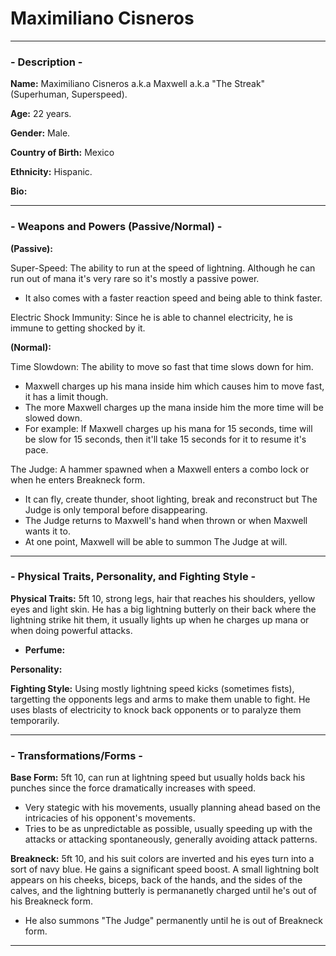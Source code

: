# Maximiliano Cisneros

-----

### - Description -

**Name:** Maximiliano Cisneros a.k.a Maxwell a.k.a "The Streak" (Superhuman, Superspeed).

**Age:** 22 years.

**Gender:** Male.

**Country of Birth:** Mexico

**Ethnicity:** Hispanic.

**Bio:**

-----
### - Weapons and Powers (Passive/Normal) -

**(Passive):**

Super-Speed: The ability to run at the speed of lightning. Although he can run out of mana it's very rare so it's mostly a passive power.
- It also comes with a faster reaction speed and being able to think faster. 

Electric Shock Immunity: Since he is able to channel electricity, he is immune to getting shocked by it.

**(Normal):**

Time Slowdown: The ability to move so fast that time slows down for him.
- Maxwell charges up his mana inside him which causes him to move fast, it has a limit though.
- The more Maxwell charges up the mana inside him the more time will be slowed down.
- For example: If Maxwell charges up his mana for 15 seconds, time will be slow for 15 seconds, then it'll take 15 seconds for it to resume it's pace.

The Judge: A hammer spawned when a Maxwell enters a combo lock or when he enters Breakneck form.
- It can fly, create thunder, shoot lighting, break and reconstruct but The Judge is only temporal before disappearing.
- The Judge returns to Maxwell's hand when thrown or when Maxwell wants it to.
- At one point, Maxwell will be able to summon The Judge at will.

-----
### - Physical Traits, Personality, and Fighting Style -

**Physical Traits:** 5ft 10, strong legs, hair that reaches his shoulders, yellow eyes and light skin. He has a big lightning butterly on their back where the lightning strike hit them, it usually lights up when he charges up mana or when doing powerful attacks.    
- **Perfume:** 

**Personality:** 

**Fighting Style:** Using mostly lightning speed kicks (sometimes fists), targetting the opponents legs and arms to make them unable to fight. He uses blasts of electricity to knock back opponents or to paralyze them temporarily. 

-----
### - Transformations/Forms -

**Base Form:** 5ft 10, can run at lightning speed but usually holds back his punches since the force dramatically increases with speed. 
- Very stategic with his movements, usually planning ahead based on the intricacies of his opponent's movements. 
- Tries to be as unpredictable as possible, usually speeding up with the attacks or attacking spontaneously, generally avoiding attack patterns. 

**Breakneck:** 5ft 10, and his suit colors are inverted and his eyes turn into a sort of navy blue. He gains a significant speed boost. A small lightning bolt appears on his cheeks, biceps, back of the hands, and the sides of the calves, and the lightning butterly is permananetly charged until he's out of his Breakneck form. 
- He also summons "The Judge" permanently until he is out of Breakneck form.

-----

